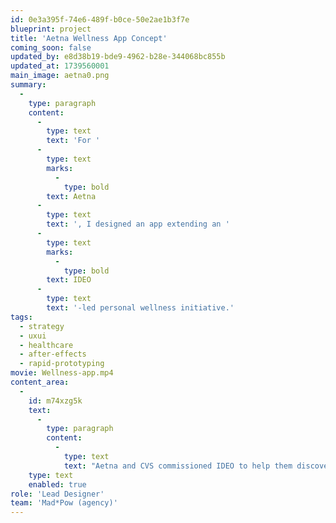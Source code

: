 ```yaml
---
id: 0e3a395f-74e6-489f-b0ce-50e2ae1b3f7e
blueprint: project
title: 'Aetna Wellness App Concept'
coming_soon: false
updated_by: e8d38b19-bde9-4962-b28e-344068bc855b
updated_at: 1739560001
main_image: aetna0.png
summary:
  -
    type: paragraph
    content:
      -
        type: text
        text: 'For '
      -
        type: text
        marks:
          -
            type: bold
        text: Aetna
      -
        type: text
        text: ', I designed an app extending an '
      -
        type: text
        marks:
          -
            type: bold
        text: IDEO
      -
        type: text
        text: '-led personal wellness initiative.'
tags:
  - strategy
  - uxui
  - healthcare
  - after-effects
  - rapid-prototyping
movie: Wellness-app.mp4
content_area:
  -
    id: m74xzg5k
    text:
      -
        type: paragraph
        content:
          -
            type: text
            text: "Aetna and CVS commissioned IDEO to help them discover how they might improve wellness for people who typically don't think about it. Their solution: an in-store body scan followed by personalized suggestions. Aetna/CVS then came to Mad*Pow, known for expertise in digital behavioral change, to create to second part of the journey: an iOS app surfacing these suggestions in an easily consumable manner. Working from a blank canvas and in a tight three-week timeframe, I architected and designed this app, with iterative working sessions with the client, and created this short video demoing it to allow the teams to continue to sell the concept internally with other stakeholders."
    type: text
    enabled: true
role: 'Lead Designer'
team: 'Mad*Pow (agency)'
---
```

